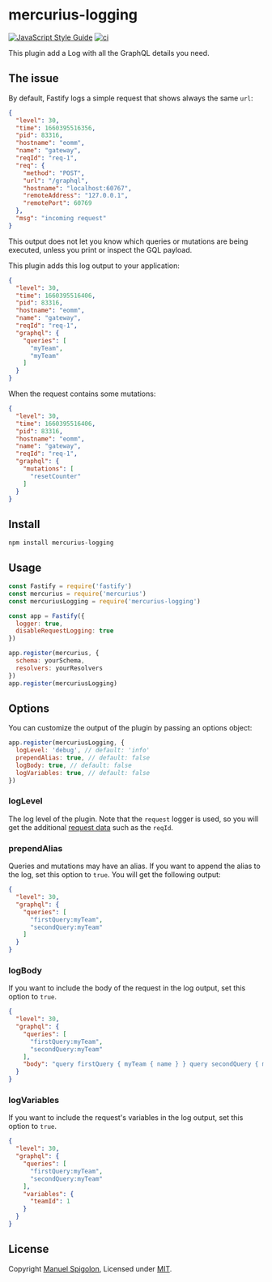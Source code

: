 # mercurius-logging

[![JavaScript Style Guide](https://img.shields.io/badge/code_style-standard-brightgreen.svg)](https://standardjs.com)
[![ci](https://github.com/Eomm/mercurius-logging/actions/workflows/ci.yml/badge.svg)](https://github.com/Eomm/mercurius-logging/actions/workflows/ci.yml)

This plugin add a Log with all the GraphQL details you need.

## The issue

By default, Fastify logs a simple request that shows always the same `url`:

```json
{
  "level": 30,
  "time": 1660395516356,
  "pid": 83316,
  "hostname": "eomm",
  "name": "gateway",
  "reqId": "req-1",
  "req": {
    "method": "POST",
    "url": "/graphql",
    "hostname": "localhost:60767",
    "remoteAddress": "127.0.0.1",
    "remotePort": 60769
  },
  "msg": "incoming request"
}
```

This output does not let you know which queries or mutations are being executed,
unless you print or inspect the GQL payload.

This plugin adds this log output to your application:

```json
{
  "level": 30,
  "time": 1660395516406,
  "pid": 83316,
  "hostname": "eomm",
  "name": "gateway",
  "reqId": "req-1",
  "graphql": {
    "queries": [
      "myTeam",
      "myTeam"
    ]
  }
}
```

When the request contains some mutations:

```json
{
  "level": 30,
  "time": 1660395516406,
  "pid": 83316,
  "hostname": "eomm",
  "name": "gateway",
  "reqId": "req-1",
  "graphql": {
    "mutations": [
      "resetCounter"
    ]
  }
}
```

## Install

```
npm install mercurius-logging
```

## Usage

```js
const Fastify = require('fastify')
const mercurius = require('mercurius')
const mercuriusLogging = require('mercurius-logging')

const app = Fastify({
  logger: true,
  disableRequestLogging: true
})

app.register(mercurius, {
  schema: yourSchema,
  resolvers: yourResolvers
})
app.register(mercuriusLogging)
```

## Options

You can customize the output of the plugin by passing an options object:

```js
app.register(mercuriusLogging, {
  logLevel: 'debug', // default: 'info'
  prependAlias: true, // default: false
  logBody: true, // default: false
  logVariables: true, // default: false
})
```

### logLevel

The log level of the plugin. Note that the `request` logger is used, so you will get the additional
[request data](https://www.fastify.io/docs/latest/Reference/Logging/#usage) such as the `reqId`.

### prependAlias

Queries and mutations may have an alias. If you want to append the alias to the log, set this option to `true`.
You will get the following output:

```json
{
  "level": 30,
  "graphql": {
    "queries": [
      "firstQuery:myTeam",
      "secondQuery:myTeam"
    ]
  }
}
```

### logBody

If you want to include the body of the request in the log output, set this option to `true`.

```json
{
  "level": 30,
  "graphql": {
    "queries": [
      "firstQuery:myTeam",
      "secondQuery:myTeam"
    ],
    "body": "query firstQuery { myTeam { name } } query secondQuery { myTeam { name } }"
  }
}
```

### logVariables

If you want to include the request's variables in the log output, set this option to `true`.

```json
{
  "level": 30,
  "graphql": {
    "queries": [
      "firstQuery:myTeam",
      "secondQuery:myTeam"
    ],
    "variables": {
      "teamId": 1
    }
  }
}
```


## License

Copyright [Manuel Spigolon](https://github.com/Eomm), Licensed under [MIT](./LICENSE).
